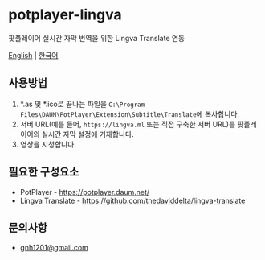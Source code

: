 # potplayer-lingva
팟플레이어 실시간 자막 번역을 위한 Lingva Translate 연동

[English](README.md) | [한국어](README_KO.md)

## 사용방법
1. *.as 및 *.ico로 끝나는 파일을 `C:\Program Files\DAUM\PotPlayer\Extension\Subtitle\Translate`에 복사합니다.
2. 서버 URL(예를 들어, `https://lingva.ml` 또는 직접 구축한 서버 URL)를 팟플레이어의 실시간 자막 설정에 기재합니다.
3. 영상을 시청합니다.

## 필요한 구성요소
* PotPlayer - https://potplayer.daum.net/
* Lingva Translate - https://github.com/thedaviddelta/lingva-translate

## 문의사항
* gnh1201@gmail.com

